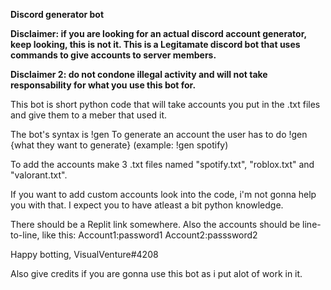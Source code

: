 **Discord generator bot**

**Disclaimer: if you are looking for an actual discord account generator, keep looking, this is not it. This is a Legitamate discord bot that uses commands to give accounts to server members.**

**Disclaimer 2: do not condone illegal activity and will not take responsability for what you use this bot for.**

This bot is short python code that will take accounts you put in the .txt files and give them to a meber that used it.

The bot's syntax is !gen
To generate an account the user has to do !gen {what they want to generate} (example: !gen spotify)

To add the accounts make 3 .txt files named "spotify.txt", "roblox.txt" and "valorant.txt".

If you want to add custom accounts look into the code, i'm not gonna help you with that. 
I expect you to have atleast a bit python knowledge.

There should be a Replit link somewhere.
Also the accounts should be line-to-line, like this:
Account1:password1
Account2:passsword2

Happy botting, VisualVenture#4208

Also give credits if you are gonna use this bot as i put alot of work in it.
